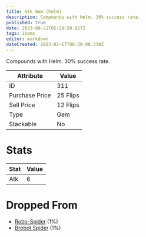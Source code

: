```yaml
---
title: Atk Gem (helm)
description: Compounds with Helm. 30% success rate.
published: true
date: 2023-08-21T05:20:50.027Z
tags: items
editor: markdown
dateCreated: 2023-02-17T06:39:08.330Z
---
```


Compounds with Helm. 30% success rate.

|Attribute|Value|
|-|-|
|ID|311|
|Purchase Price|25 Flips|
|Sell Price|12 Flips|
|Type|Gem|
|Stackable|No|

# Stats
|Stat|Value|
|-|-|
|Atk|6|

# Dropped From
 * [Robo-Spider](/monsters/robo-spider) (1%)
 * [Brobot Spider](/monsters/brobot-spider) (1%)
